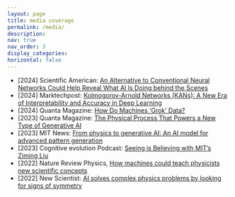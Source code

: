 ```yaml
---
layout: page
title: media coverage
permalink: /media/
description: 
nav: true
nav_order: 3
display_categories:
horizontal: false
---
```

* [2024] Scientific American: [An Alternative to Conventional Neural Networks Could Help Reveal What AI Is Doing behind the Scenes](https://www.scientificamerican.com/article/an-alternative-to-conventional-neural-networks-could-help-reveal-what-ai-is/)
* [2024] Marktechpost: [Kolmogorov-Arnold Networks (KANs): A New Era of Interpretability and Accuracy in Deep Learning](https://www.marktechpost.com/2024/05/02/kolmogorov-arnold-networks-kans-a-new-era-of-interpretability-and-accuracy-in-deep-learning/)
* [2024] Quanta Magazine: [How Do Machines ‘Grok’ Data?](https://www.quantamagazine.org/how-do-machines-grok-data-20240412)
* [2023] Quanta Magazine: [The Physical Process That Powers a New Type of Generative AI](https://www.quantamagazine.org/new-physics-inspired-generative-ai-exceeds-expectations-20230919)
* [2023] MIT News: [From physics to generative AI: An AI model for advanced pattern generation](https://news.mit.edu/2023/physics-generative-ai-ai-model-advanced-pattern-generation-0927)
* [2023] Cognitive evolution Podcast: [Seeing is Believing with MIT’s Ziming Liu](https://www.youtube.com/watch?v=VKxwlxb2XWw)
* [2022] Nature Review Physics, [How machines could teach physicists new scientific concepts](https://www.nature.com/articles/s42254-022-00497-5)
* [2022] New Scientist: [AI solves complex physics problems by looking for signs of symmetry](https://www.newscientist.com/article/2320662-ai-solves-complex-physics-problems-by-looking-for-signs-of-symmetry/)

